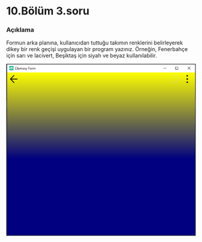# 10.Bölüm 3.soru

### Açıklama

Formun arka planına, kullanıcıdan tuttuğu takımın renklerini belirleyerek dikey bir renk geçişi uygulayan bir program yazınız. Örneğin, Fenerbahçe için sarı ve lacivert, Beşiktaş için siyah ve beyaz kullanılabilir.

![Bolum 10-Soru 3](Bolum10_3.png)